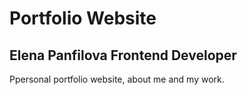 # Portfolio Website

## Elena Panfilova Frontend Developer

Ppersonal portfolio website, about me and my work.
